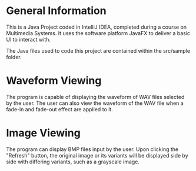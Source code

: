 # General Information

This is a Java Project coded in IntelliJ IDEA, completed during a course on Multimedia Systems. It uses the software platform JavaFX to deliver a basic UI to interact with.

The Java files used to code this project are contained within the src/sample folder.


# Waveform Viewing

The program is capable of displaying the waveform of WAV files selected by the user. The user can also view the waveform of the WAV file when a fade-in and fade-out effect are applied to it.

# Image Viewing

The program can display BMP files input by the user. Upon clicking the "Refresh" button, the original image or its variants will be displayed side by side with differing variants, such as a grayscale image.
